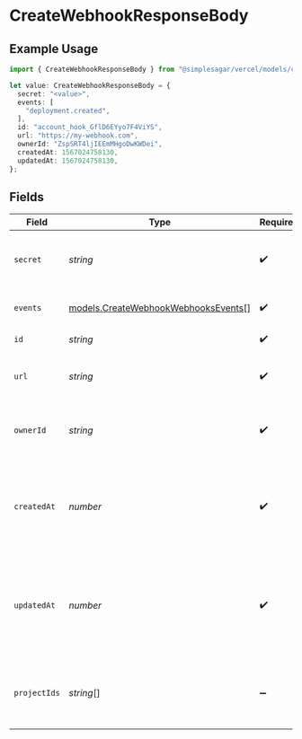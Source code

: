 # CreateWebhookResponseBody

## Example Usage

```typescript
import { CreateWebhookResponseBody } from "@simplesagar/vercel/models/createwebhookop.js";

let value: CreateWebhookResponseBody = {
  secret: "<value>",
  events: [
    "deployment.created",
  ],
  id: "account_hook_GflD6EYyo7F4ViYS",
  url: "https://my-webhook.com",
  ownerId: "ZspSRT4ljIEEmMHgoDwKWDei",
  createdAt: 1567024758130,
  updatedAt: 1567024758130,
};
```

## Fields

| Field                                                                            | Type                                                                             | Required                                                                         | Description                                                                      | Example                                                                          |
| -------------------------------------------------------------------------------- | -------------------------------------------------------------------------------- | -------------------------------------------------------------------------------- | -------------------------------------------------------------------------------- | -------------------------------------------------------------------------------- |
| `secret`                                                                         | *string*                                                                         | :heavy_check_mark:                                                               | The webhook secret used to sign the payload                                      |                                                                                  |
| `events`                                                                         | [models.CreateWebhookWebhooksEvents](../models/createwebhookwebhooksevents.md)[] | :heavy_check_mark:                                                               | The webhooks events                                                              | deployment.created                                                               |
| `id`                                                                             | *string*                                                                         | :heavy_check_mark:                                                               | The webhook id                                                                   | account_hook_GflD6EYyo7F4ViYS                                                    |
| `url`                                                                            | *string*                                                                         | :heavy_check_mark:                                                               | A string with the URL of the webhook                                             | https://my-webhook.com                                                           |
| `ownerId`                                                                        | *string*                                                                         | :heavy_check_mark:                                                               | The unique ID of the team the webhook belongs to                                 | ZspSRT4ljIEEmMHgoDwKWDei                                                         |
| `createdAt`                                                                      | *number*                                                                         | :heavy_check_mark:                                                               | A number containing the date when the webhook was created in in milliseconds     | 1567024758130                                                                    |
| `updatedAt`                                                                      | *number*                                                                         | :heavy_check_mark:                                                               | A number containing the date when the webhook was updated in in milliseconds     | 1567024758130                                                                    |
| `projectIds`                                                                     | *string*[]                                                                       | :heavy_minus_sign:                                                               | The ID of the projects the webhook is associated with                            | [<br/>"prj_12HKQaOmR5t5Uy6vdcQsNIiZgHGB"<br/>]                                   |